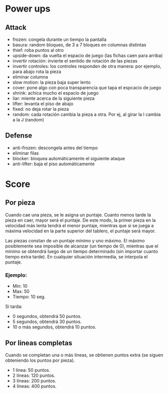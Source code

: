 # Power ups

## Attack
 - frozen: congela durante un tiempo la pantalla
 - basura: random bloques, de 3 a 7 bloques en columnas distintas
 - thief: roba puntos al otro
 - upside-down: da vuelta el espacio de juego (las fichas caen para arriba)
 - invertir rotación: invierte el sentido de rotación de las piezas
 - invertir controles: los controles responden de otra manera: por ejemplo, para abajo rota la pieza
 - eliminar columna
 - slow motion: la pieza baja super lento
 - cover: pone algo con poca transparencia que tapa el espcacio de juego
 - shrink: achica mucho el espacio de juego
 - liar: miente acerca de la siguiente pieza
 - lifter: levanta el piso de abajo
 - fixed: no deja rotar la pieza
 - random: cada rotación cambia la pieza a otra. Por ej, al girar la I cambia a la J (random)


## Defense
 - anti-frozen: descongela antes del tiempo
 - eliminar filas
 - blocker: bloquea automáticamente el siguiente ataque
 - anti-lifter: baja el piso automáticamente


# Score

## Por pieza
Cuando cae una pieza, se le asigna un puntaje. Cuanto menos tarde la pieza en
caer, mayor será el puntaje. De este modo, la primer pieza en la velocidad más
lenta tendrá el menor puntaje, mientras que si se juega a máxima velocidad en
la parte superior del tablero, el puntaje será mayor.

Las piezas constan de un puntaje mínimo y uno máximo. El máximo posiblemente
sea imposible de alcanzar (un tiempo de 0), mientras que el mínimo se obtendrá
luego de un tiempo determinado (sin importar cuanto tiempo extra tarde). En
cualquier situación intermedia, se interpola el puntaje.

### Ejemplo:
 - Min: 10
 - Max: 50
 - Tiempo: 10 seg.

Si tarda:
 - 0 segundos, obtendrá 50 puntos.
 - 5 segundos, obtendrá 30 puntos.
 - 10 o más segundos, obtendrá 10 puntos.

## Por lineas completas
Cuando se completan una o más líneas, se obtienen puntos extra (se siguen obteniendo los puntos por pieza).
 - 1 línea: 50 puntos.
 - 2 líneas: 120 puntos.
 - 3 líneas: 200 puntos.
 - 4 líneas: 400 puntos.
